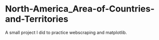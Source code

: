 # North-America_Area-of-Countries-and-Territories
A small project I did to practice webscraping and matplotlib.
